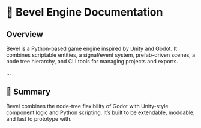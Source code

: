 # 📘 Bevel Engine Documentation

## Overview
Bevel is a Python-based game engine inspired by Unity and Godot. It combines scriptable entities, a signal/event system, prefab-driven scenes, a node tree hierarchy, and CLI tools for managing projects and exports.

...

## 🧠 Summary
Bevel combines the node-tree flexibility of Godot with Unity-style component logic and Python scripting. It’s built to be extendable, moddable, and fast to prototype with.